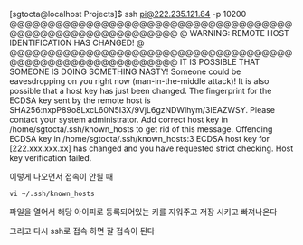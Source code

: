 [sgtocta@localhost Projects]$ ssh pi@222.235.121.84 -p 10200
@@@@@@@@@@@@@@@@@@@@@@@@@@@@@@@@@@@@@@@@@@@@@@@@@@@@@@@@@@@
@    WARNING: REMOTE HOST IDENTIFICATION HAS CHANGED!     @
@@@@@@@@@@@@@@@@@@@@@@@@@@@@@@@@@@@@@@@@@@@@@@@@@@@@@@@@@@@
IT IS POSSIBLE THAT SOMEONE IS DOING SOMETHING NASTY!
Someone could be eavesdropping on you right now (man-in-the-middle attack)!
It is also possible that a host key has just been changed.
The fingerprint for the ECDSA key sent by the remote host is
SHA256:nxpP89o8LxcL60N5I3X/9VjL6gzNDWlhym/3IEAZWSY.
Please contact your system administrator.
Add correct host key in /home/sgtocta/.ssh/known_hosts to get rid of this message.
Offending ECDSA key in /home/sgtocta/.ssh/known_hosts:3
ECDSA host key for [222.xxx.xxx.xx] has changed and you have requested strict checking.
Host key verification failed.

이렇게 나오면서 접속이 안될 때


```
vi ~/.ssh/known_hosts 
```
파일을 열어서 해당 아이피로 등록되어있는 키를 지워주고 저장 시키고 빠져나온다

그리고 다시 ssh로 접속 하면 잘 접속이 된다
